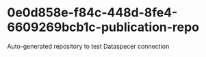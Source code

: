# 0e0d858e-f84c-448d-8fe4-6609269bcb1c-publication-repo
Auto-generated repository to test Dataspecer connection
